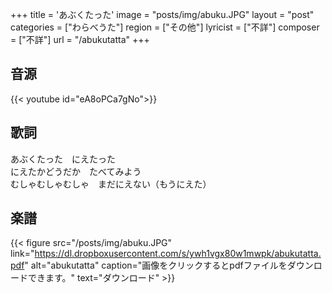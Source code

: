 +++
title = 'あぶくたった'
image = "posts/img/abuku.JPG"
layout = "post"
categories = ["わらべうた"]
region = ["その他"]
lyricist = ["不詳"]
composer = ["不詳"]
url = "/abukutatta"
+++

## 音源
{{< youtube id="eA8oPCa7gNo">}}

## 歌詞
あぶくたった　にえたった  
にえたかどうだか　たべてみよう  
むしゃむしゃむしゃ　まだにえない（もうにえた）  

## 楽譜
{{< figure src="/posts/img/abuku.JPG" link="https://dl.dropboxusercontent.com/s/ywh1vgx80w1mwpk/abukutatta.pdf" alt="abukutatta" caption="画像をクリックするとpdfファイルをダウンロードできます。" text="ダウンロード" >}}